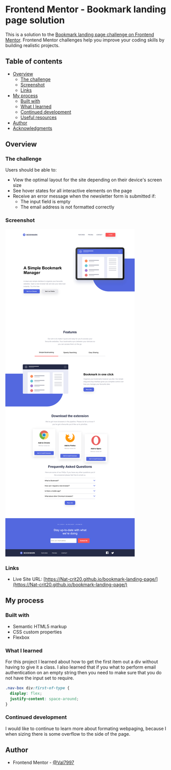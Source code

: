 # Frontend Mentor - Bookmark landing page solution

This is a solution to the [Bookmark landing page challenge on Frontend Mentor](https://www.frontendmentor.io/challenges/bookmark-landing-page-5d0b588a9edda32581d29158). Frontend Mentor challenges help you improve your coding skills by building realistic projects.

## Table of contents

- [Overview](#overview)
  - [The challenge](#the-challenge)
  - [Screenshot](#screenshot)
  - [Links](#links)
- [My process](#my-process)
  - [Built with](#built-with)
  - [What I learned](#what-i-learned)
  - [Continued development](#continued-development)
  - [Useful resources](#useful-resources)
- [Author](#author)
- [Acknowledgments](#acknowledgments)

## Overview

### The challenge

Users should be able to:

- View the optimal layout for the site depending on their device's screen size
- See hover states for all interactive elements on the page
- Receive an error message when the newsletter form is submitted if:
  - The input field is empty
  - The email address is not formatted correctly

### Screenshot

![](./images/Screenshot%202022-10-10%20at%2011-26-02%20Frontend%20Mentor%20Bookmark%20landing%20page.png)

### Links

- Live Site URL: [https://Nat-crit20.github.io/bookmark-landing-page/](https://Nat-crit20.github.io/bookmark-landing-page/)

## My process

### Built with

- Semantic HTML5 markup
- CSS custom properties
- Flexbox

### What I learned

For this project I learned about how to get the first item out a div without having to give it a class. I also learned that if you what to perform email authentication on an empty string then you need to make sure that you do not have the input set to require.

```css
.nav-box div:first-of-type {
  display: flex;
  justify-content: space-around;
}
```

### Continued development

I would like to continue to learn more about formating webpaging, because I when sizing there is some overflow to the side of the page.

## Author

- Frontend Mentor - [@Val7997](https://www.frontendmentor.io/profile/Val7997)
